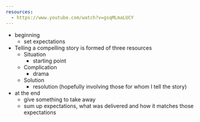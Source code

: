 ```yaml
---
resources:
  - https://www.youtube.com/watch?v=gsqMLmaLUCY
---
```

- beginning
	- set expectations
- Telling a compelling story is formed of three resources
	- Situation
		- starting point
	- Complication
		- drama
	- Solution
		- resolution (hopefully involving those for whom I tell the story)
- at the end
	- give something to take away
	- sum up expectations, what was delivered and how it matches those expectations